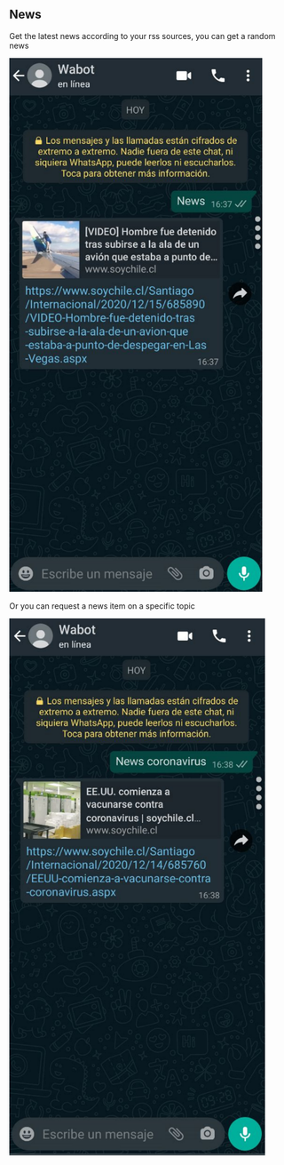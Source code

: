 ## News

Get the latest news according to your rss sources, you can get a random news

![image](./image.png)

Or you can request a news item on a specific topic

![image](./image2.png)